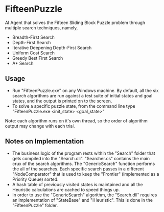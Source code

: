 # FifteenPuzzle
AI Agent that solves the Fifteen Sliding Block Puzzle problem through multiple search techniques, namely,
* Breadth-First Search
* Depth-First Search
* Iterative Deepening Depth-First Search
* Uniform Cost Search
* Greedy Best First Search
* A* Search

## Usage
* Run "FifteenPuzzle.exe" on any Windows machine. By default, all the six search algorithms are run against a test suite of initial states and goal states, and the output is printed on to the screen.
* To solve a specific puzzle state, from the command line type "FifteenPuzzle.exe <init_state> <goal_state>"

Note: each algorithm runs on it's own thread, so the order of algorithm output may change with each trial.
	
## Notes on Implementation
* The business logic of the program rests within the "Search" folder that gets compiled into the "Search.dll".
"Searcher.cs" contains the main crux of the search algorithms. The "GenericSearch" function performs the all of 
the searches. Each specific search passes in a different "NodeComparator" that is used to keep the "Frontier" (implemented as a Priority Queue) sorted.
* A hash table of previously visited states is maintained and all the Heuristic calculations are cached to speed things up.
* In order to use the "GenericSearch" algorithm, the "Search.dll" requires an implementation of "StateBase" and "IHeuristic".
This is done in the "FifteenPuzzle" folder.
